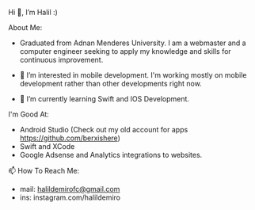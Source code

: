 Hi 👋, I’m Halil :)

About Me: 
- Graduated from Adnan Menderes University. I am a webmaster and a computer engineer seeking to apply my knowledge and skills for continuous improvement. 

- 👀 I’m interested in mobile development. I'm working mostly on mobile development rather than other developments right now.

- 🌱 I’m currently learning Swift and IOS Development.


I'm Good At:
- Android Studio (Check out my old account for apps https://github.com/berxishere)
- Swift and XCode
- Google Adsense and Analytics integrations to websites.


📫 How To Reach Me:
- mail: halildemirofc@gmail.com
- ins: instagram.com/halildemiro


<!---
berxwashere/berxwashere is a ✨ special ✨ repository because its `README.md` (this file) appears on your GitHub profile.
You can click the Preview link to take a look at your changes.
--->
